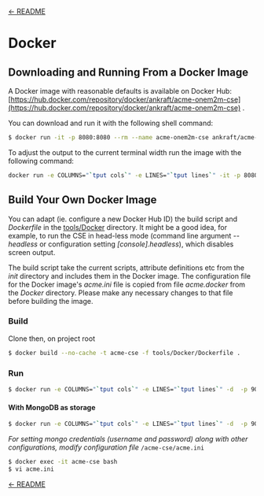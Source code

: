[← README](../README.md) 

# Docker

## Downloading and Running From a Docker Image

A Docker image with reasonable defaults is available on Docker Hub: [https://hub.docker.com/repository/docker/ankraft/acme-onem2m-cse](https://hub.docker.com/repository/docker/ankraft/acme-onem2m-cse) .

You can download and run it with the following shell command:

```bash
$ docker run -it -p 8080:8080 --rm --name acme-onem2m-cse ankraft/acme-onem2m-cse
```

To adjust the output to the current terminal width run the image with the following command:

```bash
docker run -e COLUMNS="`tput cols`" -e LINES="`tput lines`" -it -p 8080:8080 --rm --name acme-onem2m-cse ankraft/acme-onem2m-cse
```

## Build Your Own Docker Image

You can adapt (ie. configure a new Docker Hub ID) the build script and *Dockerfile* in the [tools/Docker](../tools/Docker) directory. It might be a good idea, for example, to run the CSE in head-less mode (command line argument *--headless* or configuration setting *[console].headless*), which disables screen output.

The build script take the current scripts, attribute definitions etc from the *init* directory and includes them in the Docker image. The configuration file for the Docker image's *acme.ini* file is copied from file *acme.docker* from the *Docker* directory. Please make any necessary changes to that file before building the image.

### Build

Clone then, on project root

```sh
$ docker build --no-cache -t acme-cse -f tools/Docker/Dockerfile .
```

### Run

``` sh
$ docker run -e COLUMNS="`tput cols`" -e LINES="`tput lines`" -d  -p 9090:9090 --name acme-cse acme-cse
```

#### With MongoDB as storage

``` sh
$ docker run -e COLUMNS="`tput cols`" -e LINES="`tput lines`" -d  -p 9090:9090 --name acme-cse acme-cse --headless --db-storage=mongo --db-host=127.0.0.1 --db-port=27017
```

_For setting mongo credentials (username and password) along with other configurations, modify configuration file_ `/acme-cse/acme.ini`

``` sh
$ docker exec -it acme-cse bash
$ vi acme.ini
```

[← README](../README.md) 
